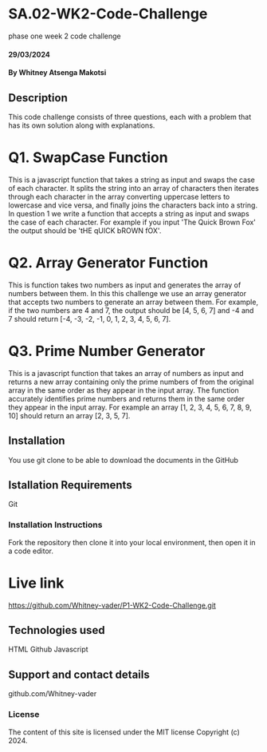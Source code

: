 # SA.02-WK2-Code-Challenge
phase one week 2  code challenge

#### 29/03/2024

#### By Whitney Atsenga Makotsi

## Description
This code challenge consists of three questions, each with a problem that has its own solution along with explanations.

# Q1. SwapCase Function
This is a javascript function that takes a string as input and swaps the case of each character. It splits the string into an array of characters then iterates through each character in the array converting uppercase letters to lowercase and vice versa, and finally joins the characters back into a string. In question 1 we write a function that accepts a string as input and swaps the case of each character. For example if you input 'The Quick Brown Fox' the output should be 'tHE qUICK bROWN fOX'.

# Q2. Array Generator Function
This is function takes two numbers as input and generates the array of numbers between them. In this this challenge we use an array generator that accepts two numbers to generate an array between them. For example, if the two numbers are 4 and 7, the output should be [4, 5, 6, 7] and -4 and 7 should return [-4, -3, -2, -1, 0, 1, 2, 3, 4, 5, 6, 7].

# Q3. Prime Number Generator
This is a javascript function that takes an array of numbers as input and returns a new array containing only the prime numbers of from the original array in the same order as they appear in the input array. The function accurately identifies prime numbers and returns them in the same order they appear in the input array. For example an array [1, 2, 3, 4, 5, 6, 7, 8, 9, 10] should return an array [2, 3, 5, 7].

## Installation
You use git clone to be able to download the documents in the GitHub

## Istallation Requirements
Git

### Installation Instructions
Fork the repository then clone it into your local environment, then open it in a code editor.

# Live link
https://github.com/Whitney-vader/P1-WK2-Code-Challenge.git

## Technologies used
HTML
Github
Javascript

## Support and contact details
github.com/Whitney-vader

### License
The content of this site is licensed under the MIT license
Copyright (c) 2024.

